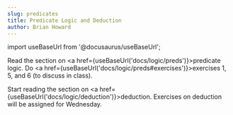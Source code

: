 ```yaml
---
slug: predicates
title: Predicate Logic and Deduction
author: Brian Howard
---
```

import useBaseUrl from '@docusaurus/useBaseUrl';

Read the section on <a href={useBaseUrl('docs/logic/preds')}>predicate logic</a>.
Do <a href={useBaseUrl('docs/logic/preds#exercises')}>exercises 1, 5, and 6</a> (to discuss in class). 

Start reading the section on <a href={useBaseUrl('docs/logic/deduction')}>deduction</a>. Exercises on deduction will be assigned for Wednesday.
